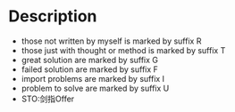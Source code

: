 # Description

- those not written by myself is marked by suffix R
- those just with thought or method is marked by suffix T
- great solution are marked by suffix G
- failed solution are marked by suffix F
- import problems are marked by suffix I
- problem to solve are marked by suffix U
- STO:剑指Offer